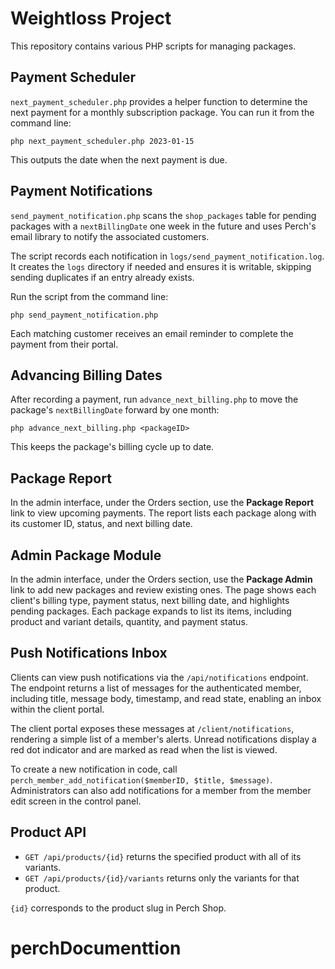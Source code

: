 # Weightloss Project

This repository contains various PHP scripts for managing packages.

## Payment Scheduler

`next_payment_scheduler.php` provides a helper function to determine the next payment
for a monthly subscription package. You can run it from the command line:

```
php next_payment_scheduler.php 2023-01-15
```

This outputs the date when the next payment is due.

## Payment Notifications

`send_payment_notification.php` scans the `shop_packages` table for
pending packages with a `nextBillingDate` one week in the future and uses
Perch's email library to notify the associated customers.

The script records each notification in `logs/send_payment_notification.log`.
It creates the `logs` directory if needed and ensures it is writable,
skipping sending duplicates if an entry already exists.


Run the script from the command line:

```
php send_payment_notification.php
```

Each matching customer receives an email reminder to complete the payment
from their portal.

## Advancing Billing Dates

After recording a payment, run `advance_next_billing.php` to move the
package's `nextBillingDate` forward by one month:

```
php advance_next_billing.php <packageID>
```

This keeps the package's billing cycle up to date.

## Package Report

In the admin interface, under the Orders section, use the **Package Report** link to view upcoming payments. The report lists each package along with its customer ID, status, and next billing date.

## Admin Package Module

 In the admin interface, under the Orders section, use the **Package Admin** link to add new packages and review existing ones. The page shows each client's billing type, payment status, next billing date, and highlights pending packages. Each package expands to list its items, including product and variant details, quantity, and payment status.


## Push Notifications Inbox

Clients can view push notifications via the `/api/notifications` endpoint. The endpoint returns a list of messages for the authenticated member, including title, message body, timestamp, and read state, enabling an inbox within the client portal.

The client portal exposes these messages at `/client/notifications`, rendering a simple list of a member's alerts.
Unread notifications display a red dot indicator and are marked as read when the list is viewed.

To create a new notification in code, call `perch_member_add_notification($memberID, $title, $message)`.
Administrators can also add notifications for a member from the member edit screen in the control panel.

## Product API

- `GET /api/products/{id}` returns the specified product with all of its variants.
- `GET /api/products/{id}/variants` returns only the variants for that product.

`{id}` corresponds to the product slug in Perch Shop.

# perchDocumenttion
